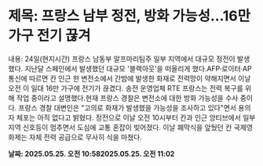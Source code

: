 # **제목: 프랑스 남부 정전, 방화 가능성…16만 가구 전기 끊겨**

  내용: 24일(현지시간) 프랑스 남동부 알프마리팀주 일부 지역에서 대규모 정전이 발생했다. 지난달 스페인에서 발생했던 대규모 '블랙아웃'을 떠올리게 했다.AFP·로이터·AP 통신에 따르면 칸 인근 한 변전소에서 간밤에 발생한 화재로 전력망이 약해지면서 이날 오전 이 일대 16만 가구에 전기가 끊겼다. 송전 운영업체 RTE 프랑스는 전력 복구를 위해 작업 중이라고 설명했다.현재 프랑스 경찰은 변전소에 대한 방화 가능성을 수사 중이다. 프랑스 경찰 대변인은 "고의로 화재가 발생했을 가능성을 조사하고 있다"면서 용의자 체포는 아직 없다고 밝혔다. 정전으로 이날 오전 10시부터 칸과 인근 앙티브에서 일부 지역 신호등이 멈추면서 도심에 교통 혼잡이 빚어졌다. 이날 폐막식을 앞뒀던 칸 국제영화제는 자체 전력 공급으로 무사히 식을 마쳤다.

  **날짜: 2025.05.25. 오전 10:582025.05.25. 오전 11:02**